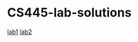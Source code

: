 # CS445-lab-solutions
[lab1](https://github.com/amayah2021/CS445-labs/blob/main/Lab1/Lab1%20.pdf)
[lab2](https://github.com/amayah2021/CS445-labs/blob/main/Lab2/Lab2.pdf)